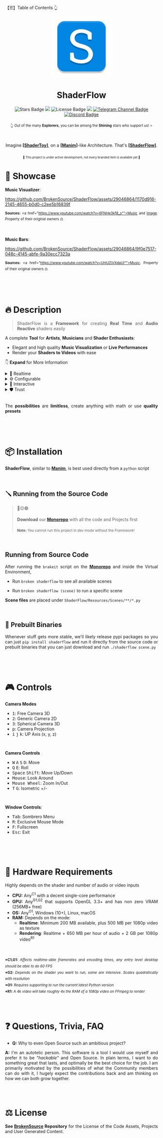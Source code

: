 【☰】Table of Contents 👆

<div align="justify">

<div align="center">
  <img src="./ShaderFlow/Resources/ShaderFlow.png" width="200">

  <h1>ShaderFlow</h1>

  <img src="https://img.shields.io/github/stars/BrokenSource/ShaderFlow?style=flat" alt="Stars Badge"/>
  <img src="https://img.shields.io/endpoint?url=https%3A%2F%2Fhits.dwyl.com%2FBrokenSource%2FShaderFlow.json%3Fshow%3Dunique&label=Visitors&color=blue"/>
  <img src="https://img.shields.io/github/license/BrokenSource/ShaderFlow?color=blue" alt="License Badge"/>
  <img src="https://img.shields.io/pypi/v/shaderflow"/>
  <a href="https://t.me/brokensource">
    <img src="https://img.shields.io/badge/Telegram-Channel-blue?logo=telegram" alt="Telegram Channel Badge"/>
  </a>
  <a href="https://discord.gg/KjqvcYwRHm">
    <img src="https://img.shields.io/discord/1184696441298485370?label=Discord&color=blue" alt="Discord Badge"/>
  </a>

  <sub> 👆 Out of the many **Explorers**, you can be among the **Shining** stars who support us! ⭐️ </sub>

  <br>

  Imagine **[**[**ShaderToy**](https://www.shadertoy.com)**]**, on a **[**[**Manim**](https://github.com/3b1b/manim)**]**-like Architecture. That's **[**[**ShaderFlow**](https://github.com/BrokenSource/ShaderFlow)**]**.

  <sub><sub>🚧 This project is under active development, not every branded item is available yet 🚧</sub></sub>
</div>

# 📸 Showcase

**Music Visualizer**:

https://github.com/BrokenSource/ShaderFlow/assets/29046864/1170d916-2145-4655-b0d0-c2ee5b16839f

<sup><b>Sources:</b> <a href="https://www.youtube.com/watch?v=6FNHe3kf8_s"">Music</a> and <a href="https://wallhaven.cc/w/pkz5r9">Image</a>. Property of their original owners ⚖️</sup>

<br>

**Music Bars**:

https://github.com/BrokenSource/ShaderFlow/assets/29046864/9f0e7517-048c-4145-abfe-9a30ecc7323a

<sup><b>Sources:</b> <a href="https://www.youtube.com/watch?v=UHUZiVXdaUI"">Music</a>. Property of their original owners ⚖️</sup>


<br>
<br>
<br>

# 🔥 Description

> ShaderFlow is a **Framework** for creating **Real Time** and **Audio Reactive** shaders easily

A complete **Tool** for **Artists**, **Musicians** and **Shader Enthusiasts**:

- Elegant and high quality **Music Visualization** or **Live Performances**
- Render your **Shaders to Videos** with ease

👇 **Expand** for More Information

<details>
<summary>🔱 Realtime</summary>

  ### 🔱 Realtime
  - **Dynamics**: Bring soul to your shaders with physics-like animations
  - **Audio Reactive**: Use music to drive the visuals
  - **Live music**: Real time professional video

<br>
</details>

<details>
<summary>⚙️ Configurable</summary>

  ### ⚙️ Configurable
  - **Manim-like**: Make your own complex pipeline and shaders
  - **Presets**: Community made awesome shaders
  - **Timeline**: Animate your shaders with easy keyframes

<br>
</details>

<details>
<summary>🎨 Interactive</summary>

  ### 🎨 Interactive
  - **Create and render** shaders easily, explore them with an interactive window
  - **Camera 2D and 3D**: Explore your scene in multiple dimensions
  - **360° Videos**: Render shaders to 360° videos or Virtual Reality univision

<br>
</details>

<details>
<summary>🛡️ Trust</summary>

  ### 🛡️ Trust
  - **Quality First**: Any resolution, framerate, bitrate, supersampling
  - **No Watermarks**: Non intrusive experience, **user first**
  - **Cross Platform**: Windows, Linux and MacOS
  - **Open Source**: Trust and transparency
<br>
</details>

<br>

The **possibilities** are **limitless**, create anything with math or use **quality presets**


<br>
<br>
<br>

# 📦 Installation

**ShaderFlow**, similar to [**Manim**](https://github.com/3b1b/manim), is best used directly from a `python` script


<br>

## 🪛 Running from the Source Code

> 🔴🟡🟢
>
> **Download** our [**Monorepo**](https://github.com/BrokenSource/BrokenSource#-running-from-the-source-code) with all the code and Projects first
>
> <sub><b>Note:</b> You cannot run this project in dev mode without the <i>Framework!</i></sub>

<br>

## Running from Source Code

After running the `brakeit` script on the [**Monorepo**](https://github.com/BrokenSource/BrokenSource#-running-from-the-source-code) and inside the Virtual Environment,

- Run `broken shaderflow` to see all available scenes

- Run `broken shaderflow (scene)` to run a specific scene

**Scene files** are placed under `ShaderFlow/Resources/Scenes/**/*.py`


<br>

## 🔮 Prebuilt Binaries
Whenever stuff gets more stable, we'll likely release pypi packages so you can just `pip install shaderflow` and run it directly from the source code or prebuilt binaries that you can just download and run `./shaderflow scene.py`


<br>
<br>
<br>

# 🎮 Controls

**Camera Modes**
- <kbd>1</kbd>: Free Camera 3D
- <kbd>2</kbd>: Generic Camera 2D
- <kbd>3</kbd>: Spherical Camera 3D
- <kbd>p</kbd>: Camera Projection
- <kbd>i</kbd> <kbd>j</kbd> <kbd>k</kbd>: UP Axis (x, y, z)

<br>

**Camera Controls**
- <kbd>W</kbd> <kbd>A</kbd> <kbd>S</kbd> <kbd>D</kbd>: Move
- <kbd>Q</kbd> <kbd>E</kbd>: Roll
- <kbd>Space</kbd> <kbd>Shift</kbd>: Move Up/Down
- <kbd>Mouse</kbd>: Look Around
- <kbd>Mouse Wheel</kbd>: Zoom In/Out
- <kbd>T</kbd> <kbd>G</kbd>: Isometric +/-

<br>

**Window Controls**:
- <kbd>Tab</kbd>: Sombrero Menu
- <kbd>R</kbd>: Exclusive Mouse Mode
- <kbd>F</kbd>: Fullscreen
- <kbd>Esc</kbd>: Exit

<br>
<br>
<br>

# 🚧 Hardware Requirements
Highly depends on the shader and number of audio or video inputs
- **CPU:** Any<sup>C1</sup> with a decent single-core performance
- **GPU:** Any<sup>G1,G2</sup> that supports OpenGL 3.3+ and has non zero VRAM (256MB+ free)
- **OS:** Any<sup>O1</sup>, Windows (10+), Linux, macOS
- **RAM:** Depends on the mode:
  - **Realtime**: Minimum 200 MB available, plus 500 MB per 1080p video as texture
  - **Rendering**: Realtime + 650 MB per hour of audio + 2 GB per 1080p video<sup>R1</sup>

<br>

<sub><b>*C1,G1:</b> <i>Affects realtime-able framerates and encoding times, any entry level desktop should be able to do 60 FPS</i></sub>
<br>
<sub><b>*G2:</b> <i>Depends on the shader you want to run, some are intensive. Scales quadratically with resolution</i></sub>
<br>
<sub><b>*O1:</b> <i>Requires supporting to run the current latest Python version</i></sub>
<br>
<sub><b>*R1:</b> <i>A 4k video will take roughly 4x the RAM of a 1080p video on FFmpeg to render</i></sub>


<br>
<br>

# ❓ Questions, Trivia, FAQ

- **Q:** Why to even Open Source such an ambitious project?

**A:** I'm an autotelic person. This software is a tool I would use myself and prefer it to be _"hackable"_ and Open Source. In plain terms, I want to do something great that lasts, and optimally be the best choice for the job. I am primarily motivated by the possibilities of what the Community members can do with it, I hugely expect the contributions back and am thinking on how we can both grow together.


<br>
<br>

# ⚖️ License

**See [BrokenSource](https://github.com/BrokenSource/BrokenSource) Repository** for the License of the Code Assets, Projects and User Generated Content.

</div>